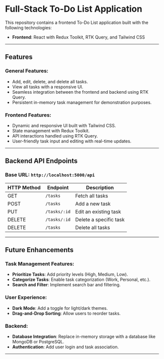 # Full-Stack To-Do List Application

This repository contains a frontend To-Do List application built with the following technologies:

- **Frontend**: React with Redux Toolkit, RTK Query, and Tailwind CSS

---

## Features

### General Features:
- Add, edit, delete, and delete all tasks.
- View all tasks with a responsive UI.
- Seamless integration between the frontend and backend using RTK Query.
- Persistent in-memory task management for demonstration purposes.

### Frontend Features:
- Dynamic and responsive UI built with Tailwind CSS.
- State management with Redux Toolkit.
- API interactions handled using RTK Query.
- User-friendly task input and editing with real-time updates.

---

## Backend API Endpoints

### Base URL: `http://localhost:5000/api`

| HTTP Method | Endpoint      | Description             |
|-------------|---------------|-------------------------|
| GET         | `/tasks`      | Fetch all tasks         |
| POST        | `/tasks`      | Add a new task          |
| PUT         | `/tasks/:id`  | Edit an existing task   |
| DELETE      | `/tasks/:id`  | Delete a specific task  |
| DELETE      | `/tasks`      | Delete all tasks        |

---
## Future Enhancements

### Task Management Features:
- **Prioritize Tasks**: Add priority levels (High, Medium, Low).
- **Categorize Tasks**: Enable task categorization (Work, Personal, etc.).
- **Search and Filter**: Implement search bar and filtering.

### User Experience:
- **Dark Mode**: Add a toggle for light/dark themes.
- **Drag-and-Drop Sorting**: Allow users to reorder tasks.

### Backend:
- **Database Integration**: Replace in-memory storage with a database like MongoDB or PostgreSQL.
- **Authentication**: Add user login and task association.

---


